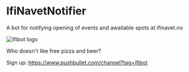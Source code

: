# IfiNavetNotifier
A bot for notifying opening of events and awailable spots at ifinavet.no

![Ifibot logo](https://static.pushbullet.com/channel/02c20344dcf6cb5910fd0efe143c9f5081eece962ca5695b1503c37b4d906f48 "IfiBot")

Who doesn't like free pizza and beer? 


Sign up: https://www.pushbullet.com/channel?tag=ifibot
